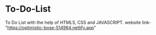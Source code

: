 # To-Do-List
To Do List with the help of HTML5, CSS and JAVASCRIPT.
website link- "https://optimistic-bose-514964.netlify.app"
